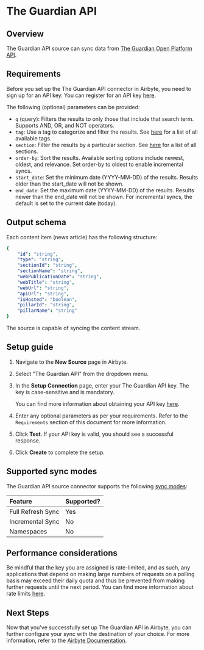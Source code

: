 # The Guardian API

## Overview

The Guardian API source can sync data from [The Guardian Open Platform API](https://open-platform.theguardian.com/).

## Requirements

Before you set up the The Guardian API connector in Airbyte, you need to sign up for an API key. You can register for an API key [here](https://open-platform.theguardian.com/access/).

The following (optional) parameters can be provided: 

- `q` (query): Filters the results to only those that include that search term. Supports AND, OR, and NOT operators.
- `tag`: Use a tag to categorize and filter the results. See [here](https://content.guardianapis.com/tags?api-key=test) for a list of all available tags.
- `section`: Filter the results by a particular section. See [here](https://content.guardianapis.com/sections?api-key=test) for a list of all sections.
- `order-by`: Sort the results. Available sorting options include newest, oldest, and relevance. Set order-by to oldest to enable incremental syncs.
- `start_date`: Set the minimum date (YYYY-MM-DD) of the results. Results older than the start_date will not be shown.
- `end_date`: Set the maximum date (YYYY-MM-DD) of the results. Results newer than the end_date will not be shown. For incremental syncs, the default is set to the current date (today).

## Output schema

Each content item (news article) has the following structure:

```yaml
{
    "id": "string",
    "type": "string",
    "sectionId": "string",
    "sectionName": "string",
    "webPublicationDate": "string",
    "webTitle": "string",
    "webUrl": "string",
    "apiUrl": "string",
    "isHosted": "boolean",
    "pillarId": "string",
    "pillarName": "string"
}
```

The source is capable of syncing the content stream.

## Setup guide

1. Navigate to the **New Source** page in Airbyte.

2. Select "The Guardian API" from the dropdown menu.

3. In the **Setup Connection** page, enter your The Guardian API key. The key is case-sensitive and is mandatory.

   You can find more information about obtaining your API key [here](https://open-platform.theguardian.com/access/).
   
4. Enter any optional parameters as per your requirements. Refer to the `Requirements` section of this document for more information.

5. Click **Test**. If your API key is valid, you should see a successful response.

6. Click **Create** to complete the setup.

## Supported sync modes

The Guardian API source connector supports the following [sync modes](https://docs.airbyte.io/integrations/sources/the-guardian-api):

| Feature | Supported? |
| :------ | :--------- |
| Full Refresh Sync | Yes |
| Incremental Sync | No |
| Namespaces | No |

## Performance considerations

Be mindful that the key you are assigned is rate-limited, and as such, any applications that depend on making large numbers of requests on a polling basis may exceed their daily quota and thus be prevented from making further requests until the next period. You can find more information about rate limits [here](https://open-platform.theguardian.com/documentation/rate-limits).

## Next Steps

Now that you've successfully set up The Guardian API in Airbyte, you can further configure your sync with the destination of your choice. For more information, refer to the [Airbyte Documentation](https://docs.airbyte.io/).